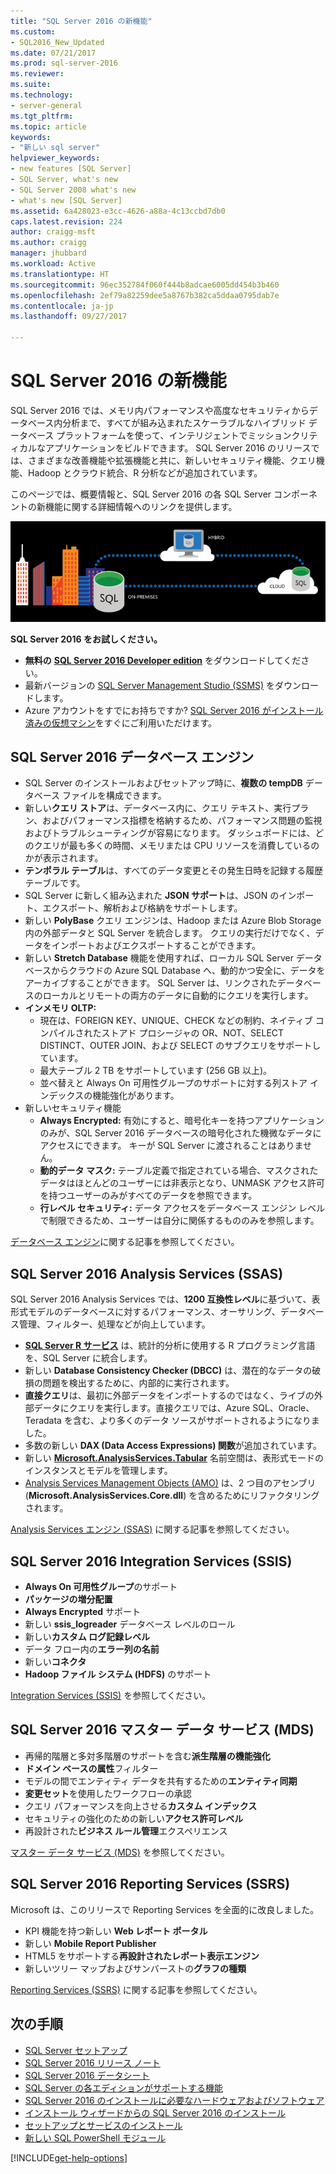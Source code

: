 ```yaml
---
title: "SQL Server 2016 の新機能"
ms.custom:
- SQL2016_New_Updated
ms.date: 07/21/2017
ms.prod: sql-server-2016
ms.reviewer: 
ms.suite: 
ms.technology:
- server-general
ms.tgt_pltfrm: 
ms.topic: article
keywords:
- "新しい sql server"
helpviewer_keywords:
- new features [SQL Server]
- SQL Server, what's new
- SQL Server 2008 what's new
- what's new [SQL Server]
ms.assetid: 6a428023-e3cc-4626-a88a-4c13ccbd7db0
caps.latest.revision: 224
author: craigg-msft
ms.author: craigg
manager: jhubbard
ms.workload: Active
ms.translationtype: HT
ms.sourcegitcommit: 96ec352784f060f444b8adcae6005dd454b3b460
ms.openlocfilehash: 2ef79a82259dee5a8767b382ca5ddaa0795dab7e
ms.contentlocale: ja-jp
ms.lasthandoff: 09/27/2017

---
```

# <a name="whats-new-in-sql-server-2016"></a>SQL Server 2016 の新機能
 SQL Server 2016 では、メモリ内パフォーマンスや高度なセキュリティからデータベース内分析まで、すべてが組み込まれたスケーラブルなハイブリッド データベース プラットフォームを使って、インテリジェントでミッションクリティカルなアプリケーションをビルドできます。 SQL Server 2016 のリリースでは、さまざまな改善機能や拡張機能と共に、新しいセキュリティ機能、クエリ機能、Hadoop とクラウド統合、R 分析などが追加されています。 

このページでは、概要情報と、SQL Server 2016 の各 SQL Server コンポーネントの新機能に関する詳細情報へのリンクを提供します。 

![SQL Server 2016](../sql-server/media/sql-server-2016.png) 

 **SQL Server 2016 をお試しください。** 
- **無料の** [**SQL Server 2016 Developer edition**](https://www.microsoft.com/en-us/cloud-platform/sql-server-editions-developers) をダウンロードしてください。
- 最新バージョンの [SQL Server Management Studio (SSMS)](../ssms/download-sql-server-management-studio-ssms.md) をダウンロードします。 
- Azure アカウントをすでにお持ちですか? [SQL Server 2016 がインストール済みの仮想マシン](https://azure.microsoft.com/marketplace/partners/microsoft/sqlserver2016sp1standardwindowsserver2016/)をすぐにご利用いただけます。

## <a name="sql-server-2016-database-engine"></a>SQL Server 2016 データベース エンジン
- SQL Server のインストールおよびセットアップ時に、**複数の tempDB** データベース ファイルを構成できます。
- 新しい**クエリ ストア**は、データベース内に、クエリ テキスト、実行プラン、およびパフォーマンス指標を格納するため、パフォーマンス問題の監視およびトラブルシューティングが容易になります。 ダッシュボードには、どのクエリが最も多くの時間、メモリまたは CPU リソースを消費しているのかが表示されます。
- **テンポラル テーブル**は、すべてのデータ変更とその発生日時を記録する履歴テーブルです。
- SQL Server に新しく組み込まれた **JSON サポート**は、JSON のインポート、エクスポート、解析および格納をサポートします。
- 新しい **PolyBase** クエリ エンジンは、Hadoop または Azure Blob Storage 内の外部データと SQL Server を統合します。 クエリの実行だけでなく、データをインポートおよびエクスポートすることができます。
- 新しい **Stretch Database** 機能を使用すれば、ローカル SQL Server データベースからクラウドの Azure SQL Database へ、動的かつ安全に、データをアーカイブすることができます。 SQL Server は、リンクされたデータベースのローカルとリモートの両方のデータに自動的にクエリを実行します。 
- **インメモリ OLTP:** 
    - 現在は、FOREIGN KEY、UNIQUE、CHECK などの制約、ネイティブ コンパイルされたストアド プロシージャの OR、NOT、SELECT DISTINCT、OUTER JOIN、および SELECT のサブクエリをサポートしています。
    - 最大テーブル 2 TB をサポートしています (256 GB 以上)。 
    - 並べ替えと Always On 可用性グループのサポートに対する列ストア インデックスの機能強化があります。
- 新しいセキュリティ機能
    - **Always Encrypted:** 有効にすると、暗号化キーを持つアプリケーションのみが、SQL Server 2016 データベースの暗号化された機微なデータにアクセスにできます。 キーが SQL Server に渡されることはありません。
    - **動的データ マスク:** テーブル定義で指定されている場合、マスクされたデータはほとんどのユーザーには非表示となり、UNMASK アクセス許可を持つユーザーのみがすべてのデータを参照できます。
    - **行レベル セキュリティ:** データ アクセスをデータベース エンジン レベルで制限できるため、ユーザーは自分に関係するもののみを参照します。 

[データベース エンジン](../database-engine/configure-windows/what-s-new-in-sql-server-2016-database-engine.md)に関する記事を参照してください。
## <a name="sql-server-2016-analysis-services-ssas"></a>SQL Server 2016 Analysis Services (SSAS)
SQL Server 2016 Analysis Services では、**1200 互換性レベル**に基づいて、表形式モデルのデータベースに対するパフォーマンス、オーサリング、データベース管理、フィルター、処理などが向上しています。
- **[SQL Server R サービス](../advanced-analytics/r-services/what-s-new-in-sql-server-r-services.md)** は、統計的分析に使用する R プログラミング言語を、SQL Server に統合します。 
- 新しい **Database Consistency Checker (DBCC)** は、潜在的なデータの破損の問題を検出するために、内部的に実行されます。
- **直接クエリ**は、最初に外部データをインポートするのではなく、ライブの外部データにクエリを実行します。直接クエリでは、Azure SQL、Oracle、Teradata を含む、より多くのデータ ソースがサポートされるようになりました。 
- 多数の新しい **DAX (Data Access Expressions) 関数**が追加されています。
- 新しい **[Microsoft.AnalysisServices.Tabular](http://msdn.microsoft.com/library/microsoft.analysisservices.tabular.aspx)** 名前空間は、表形式モードのインスタンスとモデルを管理します。 
- [Analysis Services Management Objects (AMO)](http://msdn.microsoft.com/library/mt436122.aspx) は、2 つ目のアセンブリ (**Microsoft.AnalysisServices.Core.dll**) を含めるためにリファクタリングされます。

[Analysis Services エンジン (SSAS)](../analysis-services/what-s-new-in-analysis-services.md) に関する記事を参照してください。 

## <a name="sql-server-2016-integration-services-ssis"></a>SQL Server 2016 Integration Services (SSIS)
- **Always On 可用性グループ**のサポート
- **パッケージの増分配置**
- **Always Encrypted** サポート
- 新しい **ssis_logreader** データベース レベルのロール
- 新しい**カスタム ログ記録レベル**
- データ フロー内の**エラー列の名前** 
- 新しい**コネクタ**
- **Hadoop ファイル システム (HDFS)** のサポート

[Integration Services (SSIS)](../integration-services/what-s-new-in-integration-services-in-sql-server-2016.md) を参照してください。

## <a name="sql-server-2016-master-data-services-mds"></a>SQL Server 2016 マスター データ サービス (MDS)
- 再帰的階層と多対多階層のサポートを含む**派生階層の機能強化**
- **ドメイン ベースの属性**フィルター
- モデルの間でエンティティ データを共有するための**エンティティ同期**
- **変更セット**を使用したワークフローの承認
- クエリ パフォーマンスを向上させる**カスタム インデックス**
- セキュリティの強化のための新しい**アクセス許可レベル**
- 再設計された**ビジネス ルール管理**エクスペリエンス

[マスター データ サービス (MDS)](../master-data-services/what-s-new-in-master-data-services-mds.md) を参照してください。

## <a name="sql-server-2016-reporting-services-ssrs"></a>SQL Server 2016 Reporting Services (SSRS)
Microsoft は、このリリースで Reporting Services を全面的に改良しました。 
- KPI 機能を持つ新しい **Web レポート ポータル**
- 新しい **Mobile Report Publisher**
- HTML5 をサポートする**再設計されたレポート表示エンジン** 
- 新しいツリー マップおよびサンバーストの**グラフの種類** 

[Reporting Services (SSRS)](../reporting-services/what-s-new-in-sql-server-reporting-services-ssrs.md) に関する記事を参照してください。

## <a name="next-steps"></a>次の手順   
- [SQL Server セットアップ](../database-engine/install-windows/installation-for-sql-server-2016.md)   
- [SQL Server 2016 リリース ノート](../sql-server/sql-server-2016-release-notes.md) 
- [SQL Server 2016 データシート](http://download.microsoft.com/download/C/5/3/C53C3AEF-653C-4598-8721-D522E8AC6A3A/SQL_Server_2016_Everything_Built-In_Datasheet_EN_US.pdf)
- [SQL Server の各エディションがサポートする機能](https://msdn.microsoft.com/library/cc645993.aspx)
- [SQL Server 2016 のインストールに必要なハードウェアおよびソフトウェア](../sql-server/install/hardware-and-software-requirements-for-installing-sql-server.md)
- [インストール ウィザードからの SQL Server 2016 のインストール](../database-engine/install-windows/install-sql-server-from-the-installation-wizard-setup.md)
- [セットアップとサービスのインストール](http://msdn.microsoft.com/library/6df72a78-6b36-4bc1-948e-04b4ebe46094)    
- [新しい SQL PowerShell モジュール](https://blogs.technet.microsoft.com/dataplatforminsider/2016/06/30/sql-powershell-july-2016-update/)

[!INCLUDE[get-help-options](../includes/paragraph-content/get-help-options.md)]

